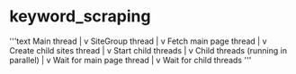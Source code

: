 # keyword_scraping

'''text
Main thread
   |
   v
SiteGroup thread
   |
   v
Fetch main page thread
   |
   v
Create child sites thread
   |
   v
Start child threads
   |
   v
Child threads (running in parallel)
   |
   v
Wait for main page thread
   |
   v
Wait for child threads
'''